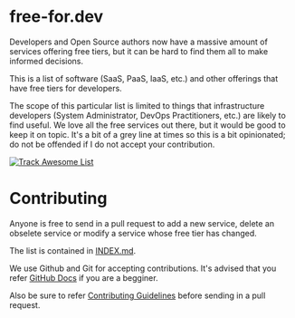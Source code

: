 # free-for.dev

Developers and Open Source authors now have a massive amount of services offering free tiers, but it can be hard to find them all to make informed decisions.

This is a list of software (SaaS, PaaS, IaaS, etc.) and other offerings that have free tiers for developers.

The scope of this particular list is limited to things that infrastructure developers (System Administrator, DevOps Practitioners, etc.) are likely to find useful. We love all the free services out there, but it would be good to keep it on topic. It's a bit of a grey line at times so this is a bit opinionated; do not be offended if I do not accept your contribution.

[![Track Awesome List](https://www.trackawesomelist.com/badge.svg)](https://www.trackawesomelist.com/ripienaar/free-for-dev)

# Contributing

Anyone is free to send in a pull request to add a new service, delete an obselete service or modify a service whose free tier has changed.

The list is contained in [INDEX.md](/INDEX.md).

We use Github and Git for accepting contributions. It's advised that you refer [GitHub Docs](https://docs.github.com) if you are a begginer.

Also be sure to refer [Contributing Guidelines](/CONTRIBUTING.md) before sending in a pull request.

